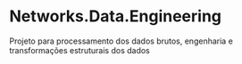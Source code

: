 # Networks.Data.Engineering
Projeto para processamento dos dados brutos, engenharia e transformações estruturais dos dados
